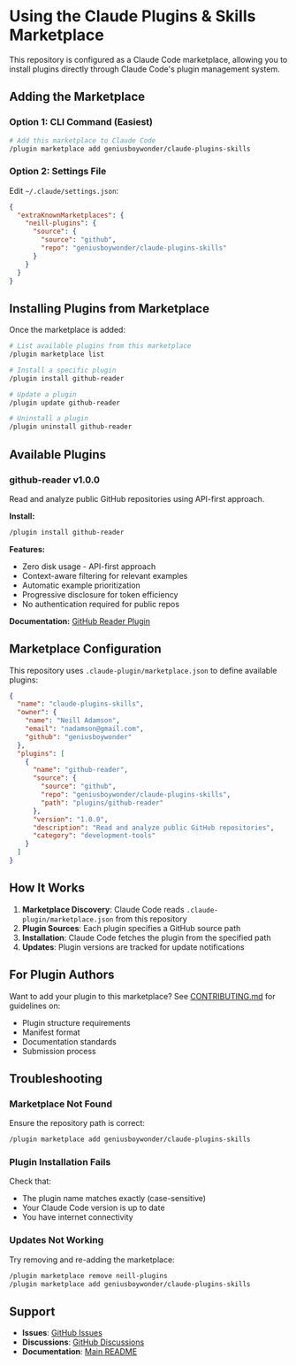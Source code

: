 # Using the Claude Plugins & Skills Marketplace

This repository is configured as a Claude Code marketplace, allowing you to install plugins directly through Claude Code's plugin management system.

## Adding the Marketplace

### Option 1: CLI Command (Easiest)

```bash
# Add this marketplace to Claude Code
/plugin marketplace add geniusboywonder/claude-plugins-skills
```

### Option 2: Settings File

Edit `~/.claude/settings.json`:

```json
{
  "extraKnownMarketplaces": {
    "neill-plugins": {
      "source": {
        "source": "github",
        "repo": "geniusboywonder/claude-plugins-skills"
      }
    }
  }
}
```

## Installing Plugins from Marketplace

Once the marketplace is added:

```bash
# List available plugins from this marketplace
/plugin marketplace list

# Install a specific plugin
/plugin install github-reader

# Update a plugin
/plugin update github-reader

# Uninstall a plugin
/plugin uninstall github-reader
```

## Available Plugins

### github-reader v1.0.0

Read and analyze public GitHub repositories using API-first approach.

**Install:**
```bash
/plugin install github-reader
```

**Features:**
- Zero disk usage - API-first approach
- Context-aware filtering for relevant examples
- Automatic example prioritization
- Progressive disclosure for token efficiency
- No authentication required for public repos

**Documentation:** [GitHub Reader Plugin](./plugins/github-reader/README.md)

## Marketplace Configuration

This repository uses `.claude-plugin/marketplace.json` to define available plugins:

```json
{
  "name": "claude-plugins-skills",
  "owner": {
    "name": "Neill Adamson",
    "email": "nadamson@gmail.com",
    "github": "geniusboywonder"
  },
  "plugins": [
    {
      "name": "github-reader",
      "source": {
        "source": "github",
        "repo": "geniusboywonder/claude-plugins-skills",
        "path": "plugins/github-reader"
      },
      "version": "1.0.0",
      "description": "Read and analyze public GitHub repositories",
      "category": "development-tools"
    }
  ]
}
```

## How It Works

1. **Marketplace Discovery**: Claude Code reads `.claude-plugin/marketplace.json` from this repository
2. **Plugin Sources**: Each plugin specifies a GitHub source path
3. **Installation**: Claude Code fetches the plugin from the specified path
4. **Updates**: Plugin versions are tracked for update notifications

## For Plugin Authors

Want to add your plugin to this marketplace? See [CONTRIBUTING.md](./CONTRIBUTING.md) for guidelines on:
- Plugin structure requirements
- Manifest format
- Documentation standards
- Submission process

## Troubleshooting

### Marketplace Not Found

Ensure the repository path is correct:
```bash
/plugin marketplace add geniusboywonder/claude-plugins-skills
```

### Plugin Installation Fails

Check that:
- The plugin name matches exactly (case-sensitive)
- Your Claude Code version is up to date
- You have internet connectivity

### Updates Not Working

Try removing and re-adding the marketplace:
```bash
/plugin marketplace remove neill-plugins
/plugin marketplace add geniusboywonder/claude-plugins-skills
```

## Support

- **Issues**: [GitHub Issues](https://github.com/geniusboywonder/claude-plugins-skills/issues)
- **Discussions**: [GitHub Discussions](https://github.com/geniusboywonder/claude-plugins-skills/discussions)
- **Documentation**: [Main README](./README.md)
